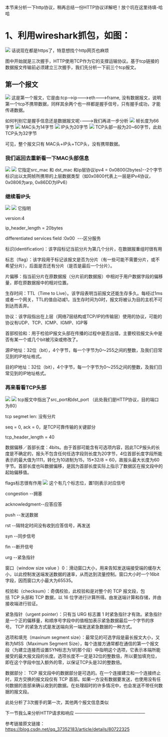 本节来分析一下http协议，稍再总结一份HTTP协议详解吧！放个坑在这里待填-哈哈
# 1、利用wireshark抓包，如图：
![](https://github.com/renchg/blog/blob/master/img/2020-05-15-18-32-39.png)
话说现在都是https了，特意想找个http网页也麻烦

图中开始就是三次握手，HTTP使用TCP作为它的支撑运输协议。基于tcp链接的数据报文传输前必须建立三次握手，我们先分析一下前三个tcp报文。
## 第一个报文
![](https://github.com/renchg/blog/blob/master/img/2020-05-15-18-46-01.png)
这是第一个报文，它是由:tcp-->ip--->eth--->frame, 没有数据报文，说明第一个tcp不携带数据，同样其余两个也一样都是握手信号，只有握手成功，才能传递数据。

如何判别它是握手信息还是数据报文呢---->我们再进一步分析
![](https://github.com/renchg/blog/blob/master/img/2020-05-15-18-48-18.png)
帧长度为66字节
![](https://github.com/renchg/blog/blob/master/img/2020-05-15-18-50-46.png)
MAC头为14字节
![](https://github.com/renchg/blog/blob/master/img/2020-05-15-18-54-28.png)
IP头为20字节
![](https://github.com/renchg/blog/blob/master/img/2020-05-15-18-55-54.png)
TCP头部一般为20~60字节，此处TCP头为32字节

可见，整个报文只有 MAC头+IP头+TCP头，没有携带数据。

### 我们返回去重新看一下MAC头部信息
![](https://github.com/renchg/blog/blob/master/img/2020-05-15-18-59-03.png)
![](https://github.com/renchg/blog/blob/master/img/2020-05-15-19-01-16.png)
它指定src_mac 和 dst_mac 和ip层协议ipv4 = 0x0800(2bytes)--2个字节标识出以太网帧所携带的上层数据类型（如0x0800代表上一层是IPv4协议，0x0806为arp, 0x86DD为IPv6）
### 继续看IP头
![](https://github.com/renchg/blog/blob/master/img/2020-05-15-19-03-31.png)
![](https://github.com/renchg/blog/blob/master/img/2020-05-15-19-04-11.png)
它指明

version:4  

ip_header_length = 20bytes

differentiated services field :0x00  ---区分服务

标识(identification)：该字段标记当前分片为第几个分片，在数据报重组时很有用

标志（flag）：该字段用于标记该报文是否为分片（有一些可能不需要分片，或不希望分片），后面是否还有分片（是否是最后一个分片）。


片偏移：指当前分片在原数据报（分片前的数据报）中相对于用户数据字段的偏移量，即在原数据报中的相对位置。

生存时间：TTL（Time to Live）。该字段表明当前报文还能生存多久。每经过1ms或者一个网关，TTL的值自动减1，当生存时间为0时，报文将被认为目的主机不可到达而丢弃。

协议：该字段指出在上层（网络7层结构或TCP/IP的传输层）使用的协议，可能的协议有UDP、TCP、ICMP、IGMP、IGP等

首部校验和：用于检验IP报文头部在传播的过程中是否出错，主要校验报文头中是否有某一个或几个bit被污染或修改了。 

源IP地址：32位（bit），4个字节，每一个字节为0～255之间的整数，及我们日常见到的IP地址格式。 

目的IP地址：32位（bit），4个字节，每一个字节为0～255之间的整数，及我们日常见到的IP地址格式。

### 再来看看TCP头部
![](https://github.com/renchg/blog/blob/master/img/2020-05-15-19-10-23.png)
![](https://github.com/renchg/blog/blob/master/img/2020-05-15-19-11-06.png)
tcp报文中指出了src_port和dst_port （此处我们是HTTP协议，目的端口为80）

tcp segmet len: 没有分片

seq = 0, ack = 0，是TCP可靠传输的关键部分

tcp_header_length = 40

数据偏移／首部长度：4bits。由于首部可能含有可选项内容，因此TCP报头的长度是不确定的，报头不包含任何任选字段则长度为20字节，4位首部长度字段所能表示的最大值为1111，转化为10进制为15，15*32/8 = 60，故报头最大长度为60字节。首部长度也叫数据偏移，是因为首部长度实际上指示了数据区在报文段中的起始偏移值。

flags标志很有作用
![](https://github.com/renchg/blog/blob/master/img/2020-05-15-19-16-16.png)
这个有几个标志位，置1则表示对应信号

congestion --拥塞

acknowledgment--应答应答

push       --发送数据

rst      --隔特定时间没有收到应答信号，再发送

syn        --同步信号

fin        --断开信号

urg        --紧急指针

窗口（window size value ）0：滑动窗口大小，用来告知发送端接受端的缓存大小，以此控制发送端发送数据的速率，从而达到流量控制。窗口大小时一个16bit字段，因而窗口大小最大为65535。

校验和（checksum）：奇偶校验，此校验和是对整个的 TCP 报文段，包括 TCP 头部和 TCP 数据，以 16 位字进行计算所得。由发送端计算和存储，并由接收端进行验证。

紧急指针（urgent pointer）：只有当 URG 标志置 1 时紧急指针才有效。紧急指针是一个正的偏移量，和顺序号字段中的值相加表示紧急数据最后一个字节的序号。 TCP 的紧急方式是发送端向另一端发送紧急数据的一种方式。

选项和填充（maxinum segment size）：最常见的可选字段是最长报文大小，又称为MSS（Maximum Segment Size），每个连接方通常都在通信的第一个报文段（为建立连接而设置SYN标志为1的那个段）中指明这个选项，它表示本端所能接受的最大报文段的长度。选项长度不一定是32位的整数倍，所以要加填充位，即在这个字段中加入额外的零，以保证TCP头是32的整数倍。

数据部分： TCP 报文段中的数据部分是可选的。在一个连接建立和一个连接终止时，双方交换的报文段仅有 TCP 首部。如果一方没有数据要发送，也使用没有任何数据的首部来确认收到的数据。在处理超时的许多情况中，也会发送不带任何数据的报文段。

此处分析了3次握手的第一次，其他两个报文信息类似

下一节我么来分析HTTP请求和响应
————————————————

参考链接原文链接：https://blog.csdn.net/qq_37352183/article/details/80722325